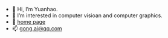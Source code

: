- 👋 Hi, I’m Yuanhao.
- 👀 I’m interested in computer visioan and computer graphics.
- 💞️ [home page](http://gong.ac.cn)
- 📫 gong.ai@qq.com

<!---
gyh8/gyh8 is a ✨ special ✨ repository because its `README.md` (this file) appears on your GitHub profile.
You can click the Preview link to take a look at your changes.
--->
